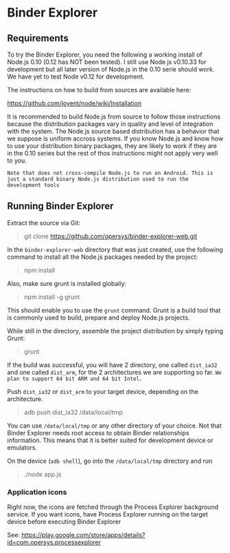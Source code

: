 # Binder Explorer

## Requirements

To try the Binder Explorer, you need the following a working install of
Node.js 0.10 (0.12 has NOT been tested). I still use Node.js v0.10.33
for development but all later version of Node.js in the 0.10 serie should
work. We have yet to test Node v0.12 for development.

The instructions on how to build from sources are available here:

https://github.com/joyent/node/wiki/Installation

It is recommended to build Node.js from source to follow those instructions
because the distribution packages vary in quality and level of integration
with the system. The Node.js source based distribution  has a behavior that
we suppose is uniform accross systems. If you know Node.js and know how to
use your distribution binary packages, they are likely to work if they are
in the 0.10 series but the rest of thos instructions might not apply
very well to you.

`Note that does not cross-compile Node.js to run on Android. This is just
a standard binary Node.js distribution used to run the development tools`

## Running Binder Explorer

Extract the source via Git:

> git clone https://github.com/opersys/binder-explorer-web.git

In the `binder-explorer-web` directory that was just created, use the following command to install all the Node.js packages needed by the project:

> npm install

Also, make sure grunt is installed globally:

> npm install -g grunt

This should enable you to use the `grunt` command. Grunt is a build tool that is commonly used to build, prepare and deploy Node.js projects.

While still in the directory, assemble the project distribution by simply typing Grunt:

> grunt

If the build was successful, you will have 2 directory, one called `dist_ia32` and
one called `dist_arm`, for the 2 architectures we are supporting so far. `We plan to support 64 bit ARM and 64 bit Intel.`

Push `dist_ia32` or `dist_arm` to your target device, depending on the architecture.

> adb push dist_ia32 /data/local/tmp

You can use `/data/local/tmp` or any other directory of your choice. Not that Binder Explorer needs root access to obtain Binder relationships information. This means that it is better suited for development device or emulators.

On the device (`adb shell`), go into the `/data/local/tmp` directory and run

> ./node app.js

### Application icons

Right now, the icons are fetched through the Process Explorer background service. If you want icons, have Process Explorer running on the target device before executing Binder Explorer

See: https://play.google.com/store/apps/details?id=com.opersys.processexplorer
